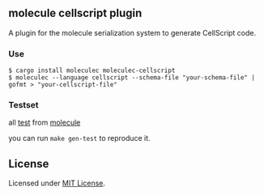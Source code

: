 ## molecule cellscript plugin

A plugin for the molecule serialization system to generate CellScript code.

### Use

```shell
$ cargo install moleculec moleculec-cellscript
$ moleculec --language cellscript --schema-file "your-schema-file" | gofmt > "your-cellscript-file"
```

### Testset

all [test](./test/testset/) from [molecule](https://github.com/nervosnetwork/molecule/tree/master/test)

you can run `make gen-test` to reproduce it.

## License

Licensed under [MIT License][MIT License].

[MIT License]: LICENSE
